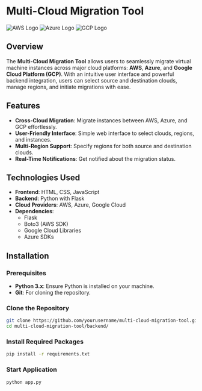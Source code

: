 # Multi-Cloud Migration Tool

![AWS Logo](https://upload.wikimedia.org/wikipedia/commons/a/a9/Amazon_Web_Services_Logo.svg) ![Azure Logo](https://upload.wikimedia.org/wikipedia/commons/4/4f/Microsoft_Azure_Logo.svg) ![GCP Logo](https://upload.wikimedia.org/wikipedia/commons/4/4e/Google_Cloud_Platform_Logo.svg)

## Overview

The **Multi-Cloud Migration Tool** allows users to seamlessly migrate virtual machine instances across major cloud platforms: **AWS**, **Azure**, and **Google Cloud Platform (GCP)**. With an intuitive user interface and powerful backend integration, users can select source and destination clouds, manage regions, and initiate migrations with ease.

## Features

- **Cross-Cloud Migration**: Migrate instances between AWS, Azure, and GCP effortlessly.
- **User-Friendly Interface**: Simple web interface to select clouds, regions, and instances.
- **Multi-Region Support**: Specify regions for both source and destination clouds.
- **Real-Time Notifications**: Get notified about the migration status.

## Technologies Used

- **Frontend**: HTML, CSS, JavaScript
- **Backend**: Python with Flask
- **Cloud Providers**: AWS, Azure, Google Cloud
- **Dependencies**:
    - Flask
    - Boto3 (AWS SDK)
    - Google Cloud Libraries
    - Azure SDKs

## Installation

### Prerequisites

- **Python 3.x**: Ensure Python is installed on your machine.
- **Git**: For cloning the repository.

### Clone the Repository

```bash
git clone https://github.com/yourusername/multi-cloud-migration-tool.git
cd multi-cloud-migration-tool/backend/
```

### Install Required Packages

```bash
pip install -r requirements.txt
```

### Start Application
```bash
python app.py
```
